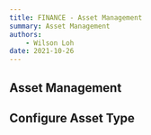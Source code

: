 ```yaml
---
title: FINANCE - Asset Management
summary: Asset Management
authors:
    - Wilson Loh
date: 2021-10-26
---
```


## Asset Management

## Configure Asset Type



